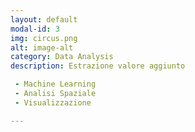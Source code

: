 ```yaml
---
layout: default
modal-id: 3
img: circus.png
alt: image-alt
category: Data Analysis
description: Estrazione valore aggiunto

 - Machine Learning
 - Analisi Spaziale
 - Visualizzazione

---
```



